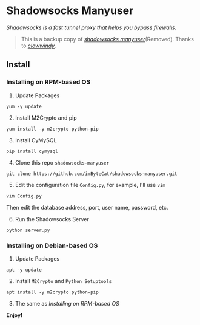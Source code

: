 # Shadowsocks Manyuser
_Shadowsocks is a fast tunnel proxy that helps you bypass firewalls._

> This is a backup copy of _[shadowsocks manyuser](https://github.com/shadowsocks/shadowsocks)_(Removed).
> Thanks to _[clowwindy](https://github.com/clowwindy)_.

## Install

### Installing on RPM-based OS
1. Update Packages
```
yum -y update
```

2. Install M2Crypto and pip
```
yum install -y m2crypto python-pip
```

3. Install CyMySQL
```
pip install cymysql
```

4. Clone this repo `shadowsocks-manyuser`
```
git clone https://github.com/imByteCat/shadowsocks-manyuser.git
```

5. Edit the configuration file `Config.py`, for example, I'll use `vim`
```
vim Config.py
```
Then edit the database address, port, user name, password, etc.

6. Run the Shadowsocks Server   
```
python server.py
```

### Installing on Debian-based OS
1. Update Packages
```
apt -y update
```

2. Install `M2Crypto` and `Python Setuptools`
```
apt install -y m2crypto python-pip
```

3. The same as _Installing on RPM-based OS_

**Enjoy!**
